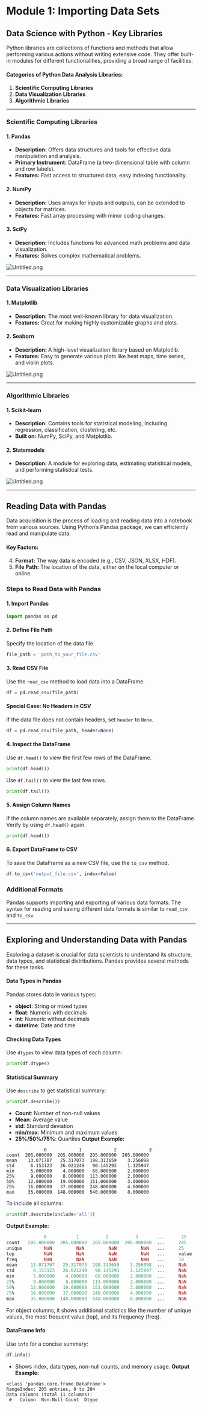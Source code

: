 

# Module 1: Importing Data Sets
## Data Science with Python - Key Libraries
Python libraries are collections of functions and methods that allow performing various actions without writing extensive code. They offer built-in modules for different functionalities, providing a broad range of facilities.
#### Categories of Python Data Analysis Libraries:
1. **Scientific Computing Libraries**
2. **Data Visualization Libraries**
3. **Algorithmic Libraries**

___
### Scientific Computing Libraries
#### 1. **Pandas**
- **Description:** Offers data structures and tools for effective data manipulation and analysis.
- **Primary Instrument:** DataFrame (a two-dimensional table with column and row labels).
- **Features:** Fast access to structured data, easy indexing functionality.
#### 2. **NumPy**
- **Description:** Uses arrays for inputs and outputs, can be extended to objects for matrices.
- **Features:** Fast array processing with minor coding changes.
#### 3. **SciPy**
- **Description:** Includes functions for advanced math problems and data visualization.
- **Features:** Solves complex mathematical problems.

![Untitled.png](https://prod-files-secure.s3.us-west-2.amazonaws.com/03e82b26-cccb-4906-bb56-adabcbdc0655/997ac361-58a8-4f04-bb0f-79fea4baa761/Untitled.png?X-Amz-Algorithm=AWS4-HMAC-SHA256&X-Amz-Content-Sha256=UNSIGNED-PAYLOAD&X-Amz-Credential=ASIAZI2LB466VURZFZBP%2F20250205%2Fus-west-2%2Fs3%2Faws4_request&X-Amz-Date=20250205T201645Z&X-Amz-Expires=3600&X-Amz-Security-Token=IQoJb3JpZ2luX2VjEDIaCXVzLXdlc3QtMiJIMEYCIQCUOpjgMYdSxzM4caFxiI2t8zM1b6qUcfT9M1WeDgyyLwIhAPT0yOcKXdJ2CwG2M%2BIB8Jqd9w%2FszQz1Eg4LqkZYJItMKv8DCEoQABoMNjM3NDIzMTgzODA1Igzj2kOY%2FX1xq1SYoD0q3APW49i%2BrV0U9jUR8eKkVF4cBL2tbnNBelqPy6%2BIImnyhXJ7vgF02SC5jWE%2BaUp4YKcWVVeClh9eSs%2FgeMAAEI8LdVBRrXk9VuitHEhF%2FiSVSHWgH%2BdsJE9ciNC3IflPt5g8tb8BIkTlWCos6mPNg76JSMbZ0v6RL4KKVPw4HDd97GoMk0wLHiFkc34%2BjRi248WdV3BZKtcDyvfOt2UBC0QgOyXRp4CUs08h2waLj9Jp%2BSufFiw%2BjSAmfvDCS6zsQ6e3%2FRHnqR1gorlT%2FItysBglonChEuR8rK7y5yEshTIAp7gbOd4LkLBd8zMEf0Q5WQjuzQvW%2BkS8Y8oSwf9mlownG0%2FES7jS3Qx3mJPzZ2cCYedQjF%2FOboLCakW3K%2BHu%2FeZ1fk8AjB%2FBc7PIKLJALc3nptJMi9ZitZrWkBJG2DwT06wYTlNKptfqPr8db40hSfCIBEPSNHld2c0Qi6PFV5C9j2WW%2BqrXmYI4MqEPEvZAzy8plUlpKkrD6mMSSeEmdhgLuHouAN1JzkwXHfbEFrX58SHCOjq6FE3%2F4HYGVFQLoBuW1nNElFrkkPCnreFrgpHmqOBGhYuq2qDyDR%2FNnwXA3S3Ry6oCtU4UqR%2BcHAd6wYUDnJFTbgeMuiHOoDDEuo69BjqkAV9V%2FD11fwIW%2B%2BW%2FqT%2BJz4VRLZtQRahuCIAE1zeyEGsKEJIvZvBWXPyusRece4Jwtu%2Fd7JLfYlDhxH2mddPify41vGbuGT%2B5901zDvNICE1uOTq71xfA2QgraUdGxLCWKJTRoIBuJDzOePDDoC00B7F9v4ERfSY%2BHCbvL2V67vsgs59%2BHgtQyfXNXSIxdxFgrxyQ1KLVDsmyXfz6nBZjSql5M2xO&X-Amz-Signature=1575d05694831504cf397f18e1e491f0e06261e39e92ba23dbf06a78da483d37&X-Amz-SignedHeaders=host&x-id=GetObject)
___
### Data Visualization Libraries
#### 1. **Matplotlib**
- **Description:** The most well-known library for data visualization.
- **Features:** Great for making highly customizable graphs and plots.
#### 2. **Seaborn**
- **Description:** A high-level visualization library based on Matplotlib.
- **Features:** Easy to generate various plots like heat maps, time series, and violin plots.

![Untitled.png](https://prod-files-secure.s3.us-west-2.amazonaws.com/03e82b26-cccb-4906-bb56-adabcbdc0655/733d1e42-5a53-4fd8-90c1-3d85254369a6/Untitled.png?X-Amz-Algorithm=AWS4-HMAC-SHA256&X-Amz-Content-Sha256=UNSIGNED-PAYLOAD&X-Amz-Credential=ASIAZI2LB466ZUGYLZXA%2F20250205%2Fus-west-2%2Fs3%2Faws4_request&X-Amz-Date=20250205T201644Z&X-Amz-Expires=3600&X-Amz-Security-Token=IQoJb3JpZ2luX2VjEDEaCXVzLXdlc3QtMiJGMEQCIHyh0qCUAima4hE6dcw1mXU6ehlx8NC12FN72zfvYrGWAiBp52vO%2BKrvTMI3TwkgJXvyYWtZIQQf8fN8YbbIgt07%2Fir%2FAwhKEAAaDDYzNzQyMzE4MzgwNSIMsRjvDa7Z5%2FayOWxLKtwDQbPytKNEZ5rgarEZGcKowTNqPC3chbwEUUOk83xpxBZVJ4mBz2T0oiSXgONRTcty6HnyBuqal%2FPHnWlMlzWX0ZqnzBNkRHw7Oki6MRJmzomYUTXSD2Tc7qQfJVnCtEaYlf7meUHWVynPDK7YjlKPC96MA1jE5dD8KRtyJhCS8Al%2BiTwfDA%2B%2B%2FDa62q7IGHdpQ7%2BQJ1YWUMKOvWZklviu8vgfNII2mbrkXiH%2FlfM3%2BQEKMDPbpS2EeWRmWdi9K%2BKRRpP1GUerwRNbVUNE5Ph5vCO8ufSJdyozkC0nxau%2FNROsUfQxzUMLjbZIJr50nhVd3CvmCbybiATcTGcFysMWGFIFlPkm6ilSaziBQ8IYrBDVANr7BgkJH7b6oqJz42V8gHwo5OxPoxRfU0yZPhEbxjKbhKsHqR3vDWF2ps9UFa6KOrxud1uIIZ5qSZkNsqgfYi4BKq1jv1krtrMixs4dXR1BzTt%2F1fKVaeWTenpUFhTfg1kC3zBSfu8jkfFgShq8mRyiFPeuHRv1T73yz8p%2F%2FFx0v7RU6EY0kzLxg8TKlc2FfLRJ%2FaV2wCfOkchJcQUSsrxYLPdVpHsBi3VxGYQtw%2Fvw8%2FyItlLnRjs2iwxQzNooXAFRGrrXmOJmcIUwrbqOvQY6pgHwd4XHvn52i%2FGCZ8ID7rvdXKZ2ITExoy8PZO%2FP9bPTSma1kaZVqcvLZJn6mHwlVGnKJDxatTgAmIdGTrd%2FUi7x%2B314nr%2F4L7inbZWN5XTGfONZ9ug%2FsTJpBm1sNIhP1PBWF%2BjEelp1f7HfLtWJRH7ltrcJO2aZKmJP%2BaMoZBWkZ27rHpf380CRAnRDCHKAU12PUvIL7eJZO2Jj7gHcy7ano%2B5mvBzg&X-Amz-Signature=79f92ad4b8b7a63f0156f6395d97b4d24c3282ef477134a6293eee2b3745f3bf&X-Amz-SignedHeaders=host&x-id=GetObject)
___
### Algorithmic Libraries
#### 1. **Scikit-learn**
- **Description:** Contains tools for statistical modeling, including regression, classification, clustering, etc.
- **Built on:** NumPy, SciPy, and Matplotlib.
#### 2. **Statsmodels**
- **Description:** A module for exploring data, estimating statistical models, and performing statistical tests.

![Untitled.png](https://prod-files-secure.s3.us-west-2.amazonaws.com/03e82b26-cccb-4906-bb56-adabcbdc0655/c62885f5-417d-4179-834f-d68f8f2bdf39/Untitled.png?X-Amz-Algorithm=AWS4-HMAC-SHA256&X-Amz-Content-Sha256=UNSIGNED-PAYLOAD&X-Amz-Credential=ASIAZI2LB466ZUGYLZXA%2F20250205%2Fus-west-2%2Fs3%2Faws4_request&X-Amz-Date=20250205T201644Z&X-Amz-Expires=3600&X-Amz-Security-Token=IQoJb3JpZ2luX2VjEDEaCXVzLXdlc3QtMiJGMEQCIHyh0qCUAima4hE6dcw1mXU6ehlx8NC12FN72zfvYrGWAiBp52vO%2BKrvTMI3TwkgJXvyYWtZIQQf8fN8YbbIgt07%2Fir%2FAwhKEAAaDDYzNzQyMzE4MzgwNSIMsRjvDa7Z5%2FayOWxLKtwDQbPytKNEZ5rgarEZGcKowTNqPC3chbwEUUOk83xpxBZVJ4mBz2T0oiSXgONRTcty6HnyBuqal%2FPHnWlMlzWX0ZqnzBNkRHw7Oki6MRJmzomYUTXSD2Tc7qQfJVnCtEaYlf7meUHWVynPDK7YjlKPC96MA1jE5dD8KRtyJhCS8Al%2BiTwfDA%2B%2B%2FDa62q7IGHdpQ7%2BQJ1YWUMKOvWZklviu8vgfNII2mbrkXiH%2FlfM3%2BQEKMDPbpS2EeWRmWdi9K%2BKRRpP1GUerwRNbVUNE5Ph5vCO8ufSJdyozkC0nxau%2FNROsUfQxzUMLjbZIJr50nhVd3CvmCbybiATcTGcFysMWGFIFlPkm6ilSaziBQ8IYrBDVANr7BgkJH7b6oqJz42V8gHwo5OxPoxRfU0yZPhEbxjKbhKsHqR3vDWF2ps9UFa6KOrxud1uIIZ5qSZkNsqgfYi4BKq1jv1krtrMixs4dXR1BzTt%2F1fKVaeWTenpUFhTfg1kC3zBSfu8jkfFgShq8mRyiFPeuHRv1T73yz8p%2F%2FFx0v7RU6EY0kzLxg8TKlc2FfLRJ%2FaV2wCfOkchJcQUSsrxYLPdVpHsBi3VxGYQtw%2Fvw8%2FyItlLnRjs2iwxQzNooXAFRGrrXmOJmcIUwrbqOvQY6pgHwd4XHvn52i%2FGCZ8ID7rvdXKZ2ITExoy8PZO%2FP9bPTSma1kaZVqcvLZJn6mHwlVGnKJDxatTgAmIdGTrd%2FUi7x%2B314nr%2F4L7inbZWN5XTGfONZ9ug%2FsTJpBm1sNIhP1PBWF%2BjEelp1f7HfLtWJRH7ltrcJO2aZKmJP%2BaMoZBWkZ27rHpf380CRAnRDCHKAU12PUvIL7eJZO2Jj7gHcy7ano%2B5mvBzg&X-Amz-Signature=834c0292f16587aff891aa71bfea73721628138914e439ca119fe89fc9fc5041&X-Amz-SignedHeaders=host&x-id=GetObject)
___
## Reading Data with Pandas
Data acquisition is the process of loading and reading data into a notebook from various sources. Using Python’s Pandas package, we can efficiently read and manipulate data.
#### Key Factors:
4. **Format:** The way data is encoded (e.g., CSV, JSON, XLSX, HDF).
5. **File Path:** The location of the data, either on the local computer or online.
### Steps to Read Data with Pandas
#### 1. **Import Pandas**
```python
import pandas as pd
```
#### 2. **Define File Path**
Specify the location of the data file.
```python
file_path = 'path_to_your_file.csv'
```
#### 3. **Read CSV File**
Use the `read_csv` method to load data into a DataFrame.
```python
df = pd.read_csv(file_path)
```
#### Special Case: No Headers in CSV
If the data file does not contain headers, set `header` to `None`.
```python
df = pd.read_csv(file_path, header=None)
```
#### 4. **Inspect the DataFrame**
Use `df.head()` to view the first few rows of the DataFrame.
```python
print(df.head())
```
Use `df.tail()` to view the last few rows.
```python
print(df.tail())
```
#### 5. **Assign Column Names**
If the column names are available separately, assign them to the DataFrame.
Verify by using `df.head()` again.
```python
print(df.head())
```
#### 6. **Export DataFrame to CSV**
To save the DataFrame as a new CSV file, use the `to_csv` method.
```python
df.to_csv('output_file.csv', index=False)
```
### Additional Formats
Pandas supports importing and exporting of various data formats. The syntax for reading and saving different data formats is similar to `read_csv` and `to_csv`.
___
## Exploring and Understanding Data with Pandas
Exploring a dataset is crucial for data scientists to understand its structure, data types, and statistical distributions. Pandas provides several methods for these tasks.
#### Data Types in Pandas
Pandas stores data in various types:
- **object**: String or mixed types
- **float**: Numeric with decimals
- **int**: Numeric without decimals
- **datetime**: Date and time
#### Checking Data Types
Use `dtypes` to view data types of each column:
```python
print(df.dtypes)
```
#### Statistical Summary
Use `describe` to get statistical summary:
```python
print(df.describe())
```
- **Count**: Number of non-null values
- **Mean**: Average value
- **std**: Standard deviation
- **min/max**: Minimum and maximum values
- **25%/50%/75%**: Quartiles
**Output Example:**
```plain text
              0            1            2            3
count  205.000000  205.000000  205.000000  205.000000
mean    13.071707   25.317073  198.313659    3.256098
std      6.153123   26.021249   90.145293    1.125947
min      5.000000    4.000000   68.000000    2.000000
25%      9.000000    8.000000  113.000000    2.000000
50%     12.000000   19.000000  151.000000    3.000000
75%     16.000000   37.000000  248.000000    4.000000
max     35.000000  148.000000  540.000000    8.000000
```
To include all columns:
```python
print(df.describe(include='all'))
```
**Output Example:**
```r
              0           1          2          3       ...      25       26       27
count   205.000000  205.000000  205.000000  205.000000  ...     205      205      205
unique        NaN         NaN         NaN         NaN   ...     25       25       25
top           NaN         NaN         NaN         NaN   ...     value    value    value
freq          NaN         NaN         NaN         NaN   ...     10       10       10
mean     13.071707   25.317073  198.313659    3.256098  ...     NaN      NaN      NaN
std       6.153123   26.021249   90.145293    1.125947  ...     NaN      NaN      NaN
min       5.000000    4.000000   68.000000    2.000000  ...     NaN      NaN      NaN
25%       9.000000    8.000000  113.000000    2.000000  ...     NaN      NaN      NaN
50%      12.000000   19.000000  151.000000    3.000000  ...     NaN      NaN      NaN
75%      16.000000   37.000000  248.000000    4.000000  ...     NaN      NaN      NaN
max      35.000000  148.000000  540.000000    8.000000  ...     NaN      NaN      NaN
```
For object columns, it shows additional statistics like the number of unique values, the most frequent value (top), and its frequency (freq).
#### DataFrame Info
Use `info` for a concise summary:
```python
df.info()
```
- Shows index, data types, non-null counts, and memory usage.
**Output Example:**
```less
<class 'pandas.core.frame.DataFrame'>
RangeIndex: 205 entries, 0 to 204
Data columns (total 11 columns):
 #   Column  Non-Null Count  Dtype
